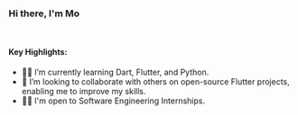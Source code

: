 ### Hi there, I'm Mo
<img src="https://media.giphy.com/media/hvRJCLFzcasrR4ia7z/giphy.gif" width="16px" height="14.5px"/>


#### Key Highlights:
- 👩‍💻 I’m currently learning Dart, Flutter, and Python.
- 🤝 I’m looking to collaborate with others on open-source Flutter projects, enabling me to improve my skills.
- 🙋‍♀️ I'm open to Software Engineering Internships.
  
<!-- - ⚡ Fun fact: I love listening to music -->



<!--
**MoyinShabi/MoyinShabi** is a ✨ _special_ ✨ repository because its `README.md` (this file) appears on your GitHub profile.

Here are some ideas to get you started:

- 🔭 I’m currently working on ...
- 🌱 I’m currently learning ...
- 👯 I’m looking to collaborate on ...
- 🤔 I’m looking for help with ...
- 💬 Ask me about ...
- 📫 How to reach me: ...
- 😄 Pronouns: ...
- ⚡ Fun fact: ...
-->
